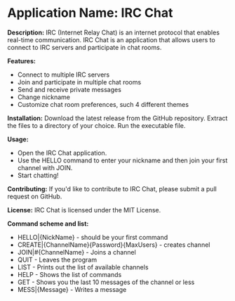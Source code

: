 # Application Name: IRC Chat

**Description:**
IRC (Internet Relay Chat) is an internet protocol that enables real-time communication. IRC Chat is an application that allows users to connect to IRC servers and participate in chat rooms.

**Features:**
- Connect to multiple IRC servers
- Join and participate in multiple chat rooms
- Send and receive private messages
- Change nickname 
- Customize chat room preferences, such 4 different themes

**Installation:**
Download the latest release from the GitHub repository.
Extract the files to a directory of your choice.
Run the executable file.

**Usage:**
- Open the IRC Chat application.
- Use the HELLO command to enter your nickname and then join your first channel with JOIN.
- Start chatting!

**Contributing:**
If you'd like to contribute to IRC Chat, please submit a pull request on GitHub.

**License:**
IRC Chat is licensed under the MIT License.

 **Command scheme and list:**
- HELLO|{NickName} - should be your first command
- CREATE|{ChannelName}{Password}{MaxUsers} - creates channel
- JOIN|#{ChannelName} - Joins a channel
- QUIT - Leaves the program
- LIST - Prints out the list of available channels
- HELP - Shows the list of commands
- GET - Shows you the last 10 messages of the channel or less 
- MESS|{Message} - Writes a message


